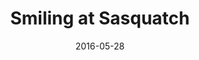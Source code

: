 ---
title: "Smiling at Sasquatch"
date: 2016-05-28
near: Mirrorgloss at Sasquatch
picture: /assets/camera-roll/2016/05/2016-05-28-smiling-at-sasquatch/20160528_021657776_iOS.jpg
thumbnail: /assets/camera-roll/2016/05/2016-05-28-smiling-at-sasquatch/20160528_021657776_iOS-thumbnail.jpg
type: picture
tags:
  - Sasquatch! Music Festival
  - spring
  - music
  - festival
  - photograph
  - me
  - Kitty
---